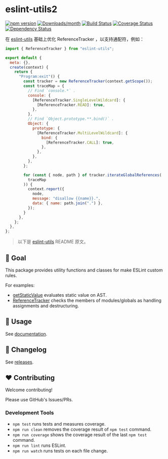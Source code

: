 # eslint-utils2

[![npm version](https://img.shields.io/npm/v/eslint-utils2.svg)](https://www.npmjs.com/package/eslint-utils2)
[![Downloads/month](https://img.shields.io/npm/dm/eslint-utils2.svg)](http://www.npmtrends.com/eslint-utils2)
[![Build Status](https://github.com/imhele/eslint-utils/workflows/CI/badge.svg)](https://github.com/imhele/eslint-utils/actions)
[![Coverage Status](https://codecov.io/gh/imhele/eslint-utils/branch/master/graph/badge.svg)](https://codecov.io/gh/imhele/eslint-utils)
[![Dependency Status](https://david-dm.org/imhele/eslint-utils.svg)](https://david-dm.org/imhele/eslint-utils)

在 [eslint-utils](https://github.com/mysticatea/eslint-utils) 基础上优化 ReferenceTracker ，以支持通配符，例如：

```js
import { ReferenceTracker } from "eslint-utils";

export default {
  meta: {},
  create(context) {
    return {
      "Program:exit"() {
        const tracker = new ReferenceTracker(context.getScope());
        const traceMap = {
          // Find `console.*` .
          console: {
            [ReferenceTracker.SingleLevelWildcard]: {
              [ReferenceTracker.READ]: true,
            },
          },
          // Find `Object.prototype.**.bind()` .
          Object: {
            prototype: {
              [ReferenceTracker.MultiLevelWildcard]: {
                bind: {
                  [ReferenceTracker.CALL]: true,
                },
              },
            },
          },
        };

        for (const { node, path } of tracker.iterateGlobalReferences(
          traceMap
        )) {
          context.report({
            node,
            message: "disallow {{name}}.",
            data: { name: path.join(".") },
          });
        }
      },
    };
  },
};
```

> 以下是 [eslint-utils](https://github.com/mysticatea/eslint-utils) README 原文。

## 🏁 Goal

This package provides utility functions and classes for make ESLint custom rules.

For examples:

- [getStaticValue](https://eslint-utils.mysticatea.dev/api/ast-utils.html#getstaticvalue) evaluates static value on AST.
- [ReferenceTracker](https://eslint-utils.mysticatea.dev/api/scope-utils.html#referencetracker-class) checks the members of modules/globals as handling assignments and destructuring.

## 📖 Usage

See [documentation](https://eslint-utils.mysticatea.dev/).

## 📰 Changelog

See [releases](https://github.com/mysticatea/eslint-utils/releases).

## ❤️ Contributing

Welcome contributing!

Please use GitHub's Issues/PRs.

### Development Tools

- `npm test` runs tests and measures coverage.
- `npm run clean` removes the coverage result of `npm test` command.
- `npm run coverage` shows the coverage result of the last `npm test` command.
- `npm run lint` runs ESLint.
- `npm run watch` runs tests on each file change.
